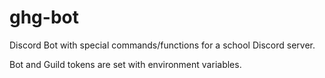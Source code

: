 # ghg-bot

Discord Bot with special commands/functions for a school Discord server.

Bot and Guild tokens are set with environment variables.
